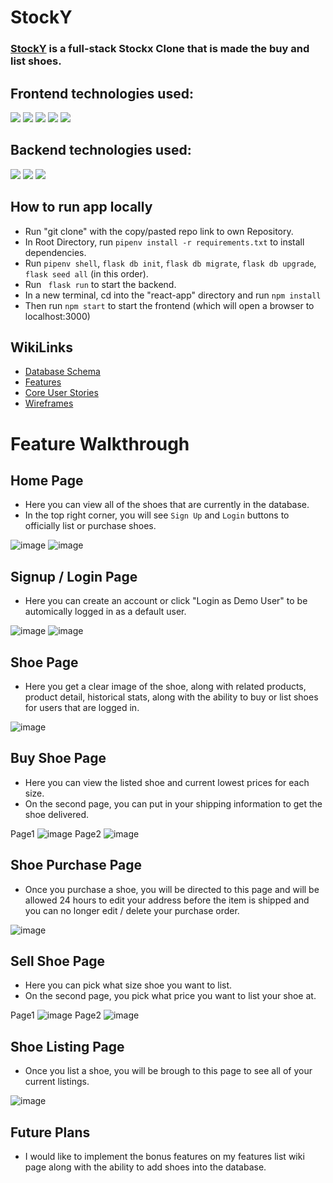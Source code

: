 # StockY
 ### [StockY](https://stockx-clone.herokuapp.com/) is a full-stack Stockx Clone that is made the buy and list shoes. 
 
## Frontend technologies used:
<img src="https://img.shields.io/badge/JavaScript-323330?style=for-the-badge&logo=javascript&logoColor=F7DF1E" />
<img src="https://img.shields.io/badge/React-20232A?style=for-the-badge&logo=react&logoColor=61DAFB" /> 
<img src="https://img.shields.io/badge/Redux-593D88?style=for-the-badge&logo=redux&logoColor=white" /> 
<img src="https://img.shields.io/badge/HTML5-E34F26?style=for-the-badge&logo=html5&logoColor=white" /> 
<img src="https://img.shields.io/badge/CSS3-1572B6?style=for-the-badge&logo=css3&logoColor=white" /> 

## Backend technologies used:
<img src="https://img.shields.io/badge/Python-FFD43B?style=for-the-badge&logo=python&logoColor=blue" />   
<img src="https://img.shields.io/badge/flask-%23000.svg?style=for-the-badge&logo=flask&logoColor=white" />
<img src="https://img.shields.io/badge/postgres-%23316192.svg?style=for-the-badge&logo=postgresql&logoColor=white" />



## How to run app locally
* Run "git clone" with the copy/pasted repo link to own Repository.
* In Root Directory, run `pipenv install -r requirements.txt` to install dependencies.
* Run `pipenv shell`, `flask db init`,  `flask db migrate`, `flask db upgrade`, `flask seed all` (in this order).
* Run ` flask run` to start the backend.
* In a new terminal, cd into the "react-app" directory and run `npm install`
* Then run `npm start` to start the frontend (which will open a browser to localhost:3000)


## WikiLinks
* [Database Schema](https://github.com/jb3k/StockX-CLONE/wiki/Database-Schema)
* [Features](https://github.com/jb3k/StockX-CLONE/wiki/Feature-List)
* [Core User Stories](https://github.com/jb3k/StockX-CLONE/wiki/User-Stories)
* [Wireframes](https://github.com/jb3k/StockX-CLONE/wiki/Wireframes)



# Feature Walkthrough

## Home Page

* Here you can view all of the shoes that are currently in the database. 
* In the top right corner, you will see `Sign Up` and `Login` buttons to officially list or purchase shoes.

![image](./proposal-img/main2.png)
![image](./proposal-img/main1.png)


## Signup / Login Page

* Here you can create an account or click "Login as Demo User" to be automically logged in as a default user. 

![image](./proposal-img/login.png)
![image](./proposal-img/signup.png)


## Shoe Page

* Here you get a clear image of the shoe, along with related products, product detail, historical stats, along with the ability to buy or list shoes for users that are logged in. 

![image](./proposal-img/shoe1.png)



## Buy Shoe Page

* Here you can view the listed shoe and current lowest prices for each size.
* On the second page, you can put in your shipping information to get the shoe delivered. 


Page1
![image](./proposal-img/buypage1.png)
Page2
![image](./proposal-img/buypage2.png)


## Shoe Purchase Page

* Once you purchase a shoe, you will be directed to this page and will be allowed 24 hours to edit your address before the item is shipped and you can no longer edit / delete your purchase order. 

![image](./proposal-img/purchasepage.png)



## Sell Shoe Page

* Here you can pick what size shoe you want to list.
* On the second page, you pick what price you want to list your shoe at. 


Page1
![image](./proposal-img/sellpage1.png)
Page2
![image](./proposal-img/sellpage2.png)


## Shoe Listing Page

* Once you list a shoe, you will be brough to this page to see all of your current listings. 

![image](./proposal-img/listingpage.png)



## Future Plans

* I would like to implement the bonus features on my features list wiki page along with the ability to add shoes into the database. 
